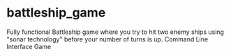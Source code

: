 # battleship_game
Fully functional Battleship game where you try to hit two enemy ships using "sonar technology" before your number of turns is up.
Command Line Interface Game

